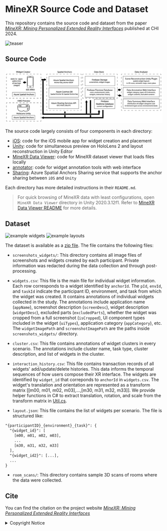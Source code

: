 # MineXR Source Code and Dataset
This repository contains the source code and dataset from the paper [*MineXR: Mining Personalized Extended Reality Interfaces*](https://augmented-perception.org/publications/2024-minexr.html) published at CHI 2024.

![teaser](./readme_imgs/teaser.png)

## Source Code

![architecture](./readme_imgs/architecture.png)

The source code largely consists of four components in each directory:
* [iOS](./iOS/README.md): code for the iOS mobile app for widget creation and placement
* [Unity](./Unity/README.md): code for simultaneous preview on HoloLens 2 and layout reconstruction in Unity Editor
* [MineXR Data Viewer](./MineXR%20Data%20Viewer/README.md): code for MineXR dataset viewer that loads files locally
* [annotator](./annotator/README.md): code for widget annotation tools with web interface
* [Sharing](./Sharing/README.md): Azure Spatial Anchors Sharing service that supports the anchor sharing between `iOS` and `Unity`

Each directory has more detailed instructions in their `README.md`.
>For quick browsing of MineXR data with least configurations, open `MineXR Data Viewer` directory in Unity 2020.3.12f1. Refer to [MineXR Data Viewer README](./MineXR%20Data%20Viewer/README.md) for more details.



## Dataset

<img src="./readme_imgs/example_widgets.png" alt="example widgets" width="300">
<img src="./readme_imgs/example_layouts.png" alt="example layouts" width="300">

The dataset is available as a [zip file](https://drive.google.com/file/d/18NNp5OT3uRggXmFxgpxFju9abXWWeWo6/view?usp=sharing). The file contains the following files:

* `screenshots_widgets/`: This directory contains all image files of screenshots and widgets created by each participant. Private information was redacted during the data collection and through post-processing. 

* `widgets.csv`: This file is the main file for individual widget information.
Each row corresponds to a widget identified by `anchorId`. The `pId`, `envId`, and `taskId` indicate the participant ID, environment, and task from which the widget was created.
It contains annotations of individual widgets collected in the study. 
The annotations include application name (`appName`), screenshot description (`screenDesc`), widget description (`widgetDesc`), excluded parts (`excludedParts`), whether the widget was cropped from a full screenshot (`isCropped`), UI component types included in the widget (`uiTypes`), application category (`appCategory`), etc. 
The `widgetImagePath` and `screenshotImagePath` are the paths inside `screenshots_widgets/` directory. 

* `cluster.csv`: This file contains annotations of widget clusters in every scenario. The annotations include cluster name, task type, cluster description, and list of widgets in the cluster.

* `interaction_history.csv`: This file contains transaction records of all widgets' add/update/delete histories. 
This data informs the temporal sequences of how users compose their XR interface. 
The widgets are identified by `widget_id` that correponds to `anchorId` in `widgets.csv`. 
The widget's translation and orientation are represented as a transform matrix [[m00, m01, m02, m03],...,[m30, m31, m32, m33]].
We provide helper functions in C# to extract translation, rotation, and scale from the transform matrix in [Util.cs]().

* `layout.json`: This file contains the list of widgets per scenario. The file is structured like:
```
"{participantID}_{environment}_{task}": {
  "{widget_id}": [
    [m00, m01, m02, m03],
    ...
    [m30, m31, m32, m33]
  ],
  "{widget_id2}": [...],
  ...
}
```
* `room_scans/`: This directory contains sample 3D scans of rooms where the data were collected. 

## Cite
You can find the citation on the project website [*MineXR: Mining Personalized Extended Reality Interfaces*](https://augmented-perception.org/publications/2024-minexr.html) 


<details>
  <summary>Copyright Notice</summary>
The screenshots contained in the MineXR dataset may contain copyrighted work.

By downloading the MineXR dataset (the "Database"), you (the "Researcher") hereby agree to the following terms and conditions:

1. Carnegie Mellon University makes no representations or warranties regarding the Database, including but not limited to warranties of non-infringement or fitness for a particular purpose.

2. Researcher accepts full responsibility for his or her use of the Database and shall defend and indemnify the MineXR team and Carnegie Mellon University, including their employees, Trustees, officers and agents, against any and all claims arising from Researcher's use of the Database, including but not limited to Researcher's use of any copies of copyrighted images that he or she may create from the Database.

3. Researcher may provide research associates and colleagues with access to the Database provided that they first agree to be bound by these terms and conditions.

4. If Researcher is employed by a for-profit, commercial entity, Researcher's employer shall also be bound by these terms and conditions, and Researcher hereby represents that he or she is fully authorized to enter into this agreement on behalf of such employer.
</details>

